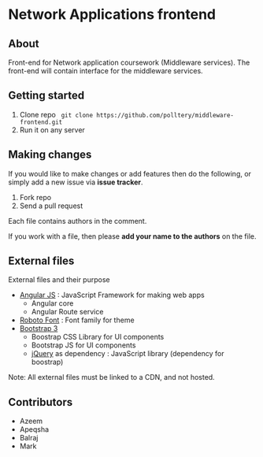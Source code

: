 # Network Applications frontend

## About
Front-end for Network application coursework (Middleware services). The front-end will contain interface for the middleware services.

## Getting started

1. Clone repo ``` git clone https://github.com/polltery/middleware-frontend.git```
2. Run it on any server

## Making changes

If you would like to make changes or add features then do the following, or simply add a new issue via **issue tracker**.

1. Fork repo
2. Send a pull request

Each file contains authors in the comment.

If you work with a file, then please **add your name to the authors** on the file.

## External files

External files and their purpose

- [Angular JS](https://angularjs.org/) : JavaScript Framework for making web apps
    - Angular core
    - Angular Route service
- [Roboto Font](https://fonts.google.com/specimen/Roboto) : Font family for theme
- [Bootstrap 3](http://getbootstrap.com/) 
    - Boostrap CSS Library for UI components
    - Bootstrap JS for UI components
    - [jQuery](https://jquery.com/) as dependency : JavaScript library (dependency for boostrap)

Note: All external files must be linked to a CDN, and not hosted.

## Contributors
- Azeem
- Apeqsha
- Balraj
- Mark
